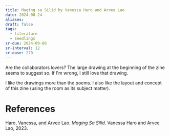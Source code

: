 ```yaml
---
title: Maging sa Silid by Vanessa Haro and Arvee Lao
date: 2024-08-24
aliases: 
draft: false
tags:
  - literature
  - seedlings
sr-due: 2024-09-08
sr-interval: 12
sr-ease: 270
---
```

Are the collaborators lovers? The large drawing at the beginning of the zine seems to suggest so. If I'm wrong, I still love that drawing.

I like the drawings more than the poems. I also like the layout and concept of this zine (using the room as its subject matter).

# References

Haro, Vanessa, and Arvee Lao. _Maging Sa Silid_. Vanessa Haro and Arvee Lao, 2023.